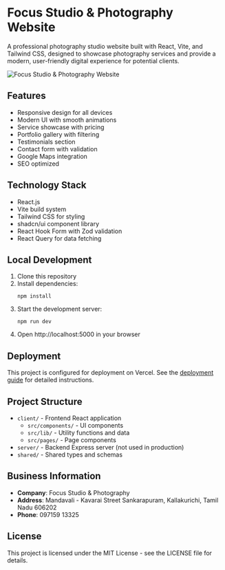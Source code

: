 # Focus Studio & Photography Website

A professional photography studio website built with React, Vite, and Tailwind CSS, designed to showcase photography services and provide a modern, user-friendly digital experience for potential clients.

![Focus Studio & Photography Website](https://i.imgur.com/example.png)

## Features

- Responsive design for all devices
- Modern UI with smooth animations
- Service showcase with pricing
- Portfolio gallery with filtering
- Testimonials section
- Contact form with validation
- Google Maps integration
- SEO optimized

## Technology Stack

- React.js
- Vite build system
- Tailwind CSS for styling
- shadcn/ui component library
- React Hook Form with Zod validation
- React Query for data fetching

## Local Development

1. Clone this repository
2. Install dependencies:
   ```
   npm install
   ```
3. Start the development server:
   ```
   npm run dev
   ```
4. Open http://localhost:5000 in your browser

## Deployment

This project is configured for deployment on Vercel. See the [deployment guide](./deploy-to-vercel.md) for detailed instructions.

## Project Structure

- `client/` - Frontend React application
  - `src/components/` - UI components
  - `src/lib/` - Utility functions and data
  - `src/pages/` - Page components
- `server/` - Backend Express server (not used in production)
- `shared/` - Shared types and schemas

## Business Information

- **Company**: Focus Studio & Photography
- **Address**: Mandavali - Kavarai Street Sankarapuram, Kallakurichi, Tamil Nadu 606202
- **Phone**: 097159 13325

## License

This project is licensed under the MIT License - see the LICENSE file for details.